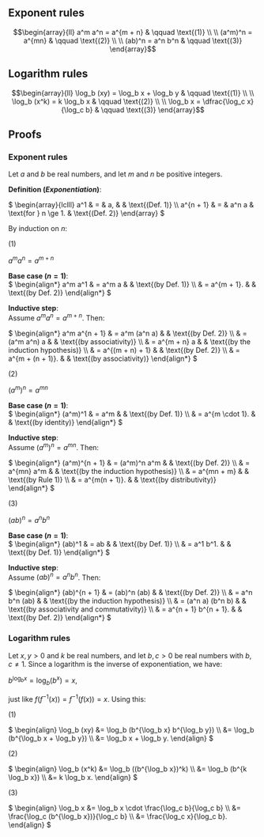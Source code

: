 ## Exponent rules

```math
\begin{array}{ll}
a^m a^n = a^{m + n} & \qquad \text{(1)} \\
\\
(a^m)^n = a^{mn}    & \qquad \text{(2)} \\
\\
(ab)^n = a^n b^n    & \qquad \text{(3)}
\end{array}
```

## Logarithm rules

```math
\begin{array}{ll}
\log_b (xy) = \log_b x + \log_b y     & \qquad \text{(1)} \\
\\
\log_b (x^k) = k \log_b x             & \qquad \text{(2)} \\
\\
\log_b x = \dfrac{\log_c x}{\log_c b} & \qquad \text{(3)}
\end{array}
```

## Proofs

### Exponent rules

Let $a$ and $b$ be real numbers, and let $m$ and $n$ be positive integers.

**Definition (_Exponentiation_)**:

$`
\begin{array}{lclll}
a^1       & = & a,    &                      & \text{(Def. 1)} \\
a^{n + 1} & = & a^n a & \text{for } n \ge 1. & \text{(Def. 2)}
\end{array}
`$

By induction on $n$:

(1)

$a^m a^n = a^{m + n}$

**Base case ($n = 1$)**:
<br>
$`
\begin{align*}
a^m a^1
& = a^m a      & & \text{(by Def. 1)} \\
& = a^{m + 1}. & & \text{(by Def. 2)}
\end{align*}
`$

**Inductive step**:
<br>
Assume $a^m a^n = a^{m + n}$. Then:

$`
\begin{align*}
a^m a^{n + 1}
& = a^m (a^n a)      & & \text{(by Def. 2)} \\
& = (a^m a^n) a      & & \text{(by associativity)} \\
& = a^{m + n} a      & & \text{(by the induction hypothesis)} \\
& = a^{(m + n) + 1}  & & \text{(by Def. 2)} \\
& = a^{m + (n + 1)}. & & \text{(by associativity)}
\end{align*}
`$

(2)

$(a^m)^n = a^{mn}$

**Base case ($n = 1$)**:
<br>
$`
\begin{align*}
(a^m)^1
& = a^m            & & \text{(by Def. 1)} \\
& = a^{m \cdot 1}. & & \text{(by identity)}
\end{align*}
`$

**Inductive step**:
<br>
Assume $(a^m)^n = a^{mn}$. Then:

$`
\begin{align*}
(a^m)^{n + 1}
& = (a^m)^n a^m   & & \text{(by Def. 2)} \\
& = a^{mn} a^m    & & \text{(by the induction hypothesis)} \\
& = a^{mn + m}    & & \text{(by Rule 1)} \\
& = a^{m(n + 1)}. & & \text{(by distributivity)}
\end{align*}
`$

(3)

$(ab)^n = a^n b^n$

**Base case ($n = 1$)**:
<br>
$`
\begin{align*}
(ab)^1
& = ab       & & \text{(by Def. 1)} \\
& = a^1 b^1. & & \text{(by Def. 1)}
\end{align*}
`$

**Inductive step**:
<br>
Assume $(ab)^n = a^n b^n$. Then:

$`
\begin{align*}
(ab)^{n + 1}
& = (ab)^n (ab)          & & \text{(by Def. 2)} \\
& = a^n b^n (ab)         & & \text{(by the induction hypothesis)} \\
& = (a^n a) (b^n b)      & & \text{(by associativity and commutativity)} \\
& = a^{n + 1} b^{n + 1}. & & \text{(by Def. 2)}
\end{align*}
`$

### Logarithm rules

Let $x, y > 0$ and $k$ be real numbers, and let $b, c > 0$ be real numbers with $b, c \ne 1$. Since a logarithm is the inverse of exponentiation, we have:

$`b^{\log_b x} = \log_b (b^x) = x,`$

just like $f(f^{-1}(x)) = f^{-1}(f(x)) = x$. Using this:

(1)

$`
\begin{align}
\log_b (xy)
&= \log_b (b^{\log_b x} b^{\log_b y}) \\
&= \log_b (b^{\log_b x + \log_b y}) \\
&= \log_b x + \log_b y.
\end{align}
`$

(2)

$`
\begin{align}
\log_b (x^k)
&= \log_b ((b^{\log_b x})^k) \\
&= \log_b (b^{k \log_b x}) \\
&= k \log_b x.
\end{align}
`$

(3)

$`
\begin{align}
\log_b x
&= \log_b x \cdot \frac{\log_c b}{\log_c b} \\
&= \frac{\log_c (b^{\log_b x})}{\log_c b} \\
&= \frac{\log_c x}{\log_c b}.
\end{align}
`$
